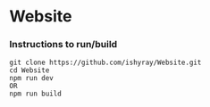 # Website

### Instructions to run/build

```
git clone https://github.com/ishyray/Website.git
cd Website
npm run dev 
OR
npm run build
```